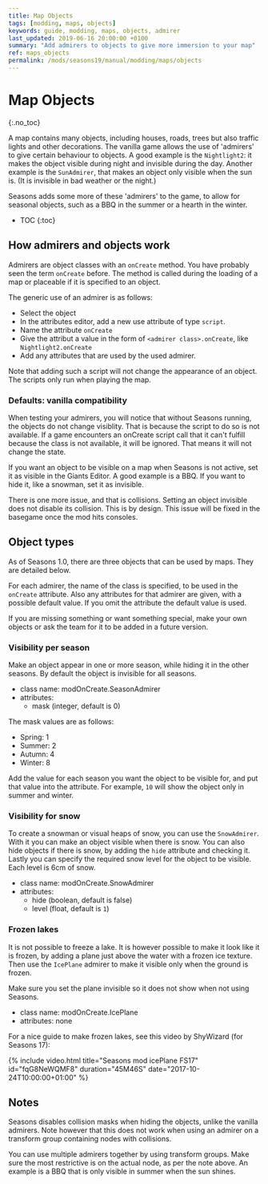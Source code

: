 ```yaml
---
title: Map Objects
tags: [modding, maps, objects]
keywords: guide, modding, maps, objects, admirer
last_updated: 2019-06-16 20:00:00 +0100
summary: "Add admirers to objects to give more immersion to your map"
ref: maps_objects
permalink: /mods/seasons19/manual/modding/maps/objects
---
```


# Map Objects
{:.no_toc}

A map contains many objects, including houses, roads, trees but also traffic lights and other decorations. The vanilla game allows the use of 'admirers' to give certain behaviour to objects.
A good example is the `Nightlight2`: it makes the object visible during night and invisible during the day. Another example is the `SunAdmirer`, that makes an object only visible when the sun is. (It is invisible in bad weather or the night.)

Seasons adds some more of these 'admirers' to the game, to allow for seasonal objects, such as a BBQ in the summer or a hearth in the winter.

* TOC
{:toc}

## How admirers and objects work

Admirers are object classes with an `onCreate` method. You have probably seen the term `onCreate` before. The method is called during the loading of a map or placeable if it is specified to an object.

The generic use of an admirer is as follows:
 - Select the object
 - In the attributes editor, add a new use attribute of type `script`.
 - Name the attribute `onCreate`
 - Give the attribut a value in the form of `<admirer class>.onCreate`, like `Nightlight2.onCreate`
 - Add any attributes that are used by the used admirer.

Note that adding such a script will not change the appearance of an object. The scripts only run when playing the map.

### Defaults: vanilla compatibility

When testing your admirers, you will notice that without Seasons running, the objects do not change visiblity. That is because the script to do so is not available.
If a game encounters an onCreate script call that it can't fulfill because the class is not available, it will be ignored. That means it will not change the state.

If you want an object to be visible on a map when Seasons is not active, set it as visible in the Giants Editor. A good example is a BBQ. If you want to hide it, like a snowman, set it as invisible.

There is one more issue, and that is collisions. Setting an object invisible does not disable its collision. This is by design. This issue will be fixed in the basegame once the mod hits consoles.

## Object types

As of Seasons 1.0, there are three objects that can be used by maps. They are detailed below.

For each admirer, the name of the class is specified, to be used in the `onCreate` attribute. Also any attributes for that admirer are given, with a possible default value. If you omit the attribute the default value is used.

If you are missing something or want something special, make your own objects or ask the team for it to be added in a future version.

### Visibility per season

Make an object appear in one or more season, while hiding it in the other seasons. By default the object is invisible for all seasons.

 - class name: modOnCreate.SeasonAdmirer
 - attributes:
   - mask (integer, default is 0)

The mask values are as follows:
 - Spring: 1
 - Summer: 2
 - Autumn: 4
 - Winter: 8

Add the value for each season you want the object to be visible for, and put that value into the attribute. For example, `10` will show the object only in summer and winter.

### Visibility for snow

To create a snowman or visual heaps of snow, you can use the `SnowAdmirer`. With it you can make an object visible when there is snow. You can also hide objects if there is snow, by adding the `hide` attribute and checking it.
Lastly you can specify the required snow level for the object to be visible. Each level is 6cm of snow.

 - class name: modOnCreate.SnowAdmirer
 - attributes:
   - hide (boolean, default is false)
   - level (float, default is `1`)

### Frozen lakes

It is not possible to freeze a lake. It is however possible to make it look like it is frozen, by adding a plane just above the water with a frozen ice texture. Then use the `IcePlane` admirer to make it visible only when the ground is frozen.

Make sure you set the plane invisible so it does not show when not using Seasons.

 - class name: modOnCreate.IcePlane
 - attributes: none

For a nice guide to make frozen lakes, see this video by ShyWizard (for Seasons 17):

{% include video.html title="Seasons mod icePlane FS17" id="fqG8NeWQMF8" duration="45M46S" date="2017-10-24T10:00:00+01:00" %}

## Notes

Seasons disables collision masks when hiding the objects, unlike the vanilla admirers. Note however that this does not work when using an admirer on a transform group containing nodes with collisions.

You can use multiple admirers together by using transform groups. Make sure the most restrictive is on the actual node, as per the note above. An example is a BBQ that is only visible in summer when the sun shines.
